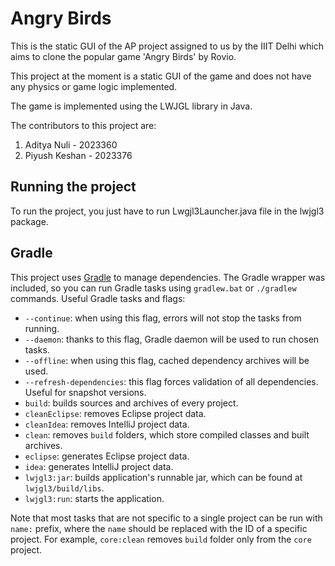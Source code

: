 # Angry Birds

This is the static GUI of the AP project assigned to us by the IIIT Delhi which aims to clone the popular game 'Angry Birds' by Rovio.

This project at the moment is a static GUI of the game and does not have any physics or game logic implemented.

The game is implemented using the LWJGL library in Java.

The contributors to this project are:
1. Aditya Nuli - 2023360
2. Piyush Keshan - 2023376

## Running the project

To run the project, you just have to run Lwgjl3Launcher.java file in the lwjgl3 package.

## Gradle

This project uses [Gradle](https://gradle.org/) to manage dependencies.
The Gradle wrapper was included, so you can run Gradle tasks using `gradlew.bat` or `./gradlew` commands.
Useful Gradle tasks and flags:

- `--continue`: when using this flag, errors will not stop the tasks from running.
- `--daemon`: thanks to this flag, Gradle daemon will be used to run chosen tasks.
- `--offline`: when using this flag, cached dependency archives will be used.
- `--refresh-dependencies`: this flag forces validation of all dependencies. Useful for snapshot versions.
- `build`: builds sources and archives of every project.
- `cleanEclipse`: removes Eclipse project data.
- `cleanIdea`: removes IntelliJ project data.
- `clean`: removes `build` folders, which store compiled classes and built archives.
- `eclipse`: generates Eclipse project data.
- `idea`: generates IntelliJ project data.
- `lwjgl3:jar`: builds application's runnable jar, which can be found at `lwjgl3/build/libs`.
- `lwjgl3:run`: starts the application.

Note that most tasks that are not specific to a single project can be run with `name:` prefix, where the `name` should be replaced with the ID of a specific project.
For example, `core:clean` removes `build` folder only from the `core` project.
